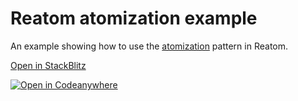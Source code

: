 # Reatom atomization example

An example showing how to use the [atomization](https://www.reatom.dev/recipes/atomization/) pattern in Reatom.

[Open in StackBlitz](https://stackblitz.com/github/artalar/reatom/tree/v3/examples/react-table-atomization)

[![Open in Codeanywhere](https://codeanywhere.com/img/open-in-codeanywhere-btn.svg)](https://app.codeanywhere.com/#https://github.com/artalar/reatom)
